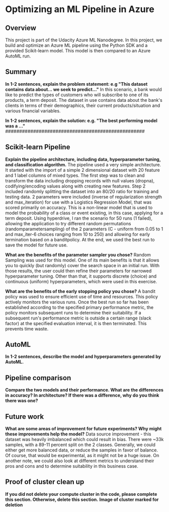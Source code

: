 # Optimizing an ML Pipeline in Azure

## Overview
This project is part of the Udacity Azure ML Nanodegree.
In this project, we build and optimize an Azure ML pipeline using the Python SDK and a provided Scikit-learn model.
This model is then compared to an Azure AutoML run.

## Summary
**In 1-2 sentences, explain the problem statement: e.g "This dataset contains data about... we seek to predict..."**
In this scenario, a bank would like to predict the types of customers who will subscribe to one of its products, a term deposit. The dataset in use contains data about the bank's clients in terms of their demographics, their current products/situation and various financial variables.

**In 1-2 sentences, explain the solution: e.g. "The best performing model was a ..."**
##################################################

## Scikit-learn Pipeline
**Explain the pipeline architecture, including data, hyperparameter tuning, and classification algorithm.**
The pipeline used a very simple architecture. It started with the import of a simple 2 dimensional dataset with 20 feature and 1 label columns of mixed types. The first step was to clean and transform the data including dropping records with null values (dropna), codifying/encoding values along with creating new features. Step 2 included randomly splitting the dataset into an 80/20 ratio for training and testing data. 2 parameters  were included (inverse of regularization strength and max_iteration) for use with a Logistics Regression Model, that was scored primarily on accuracy. This is a non-linear model that is used to model the probability of a class or event existing, in this case, applying for a term deposit. Using hyperdrive, I ran the scenario for 50 runs (1 failed), allowing the application to try different random permutations (randomparametersampling) of the 2 parameters (C - uniform from 0.05 to 1 and max_iter-6 choices ranging from 10 to 250) and allowing for early termination based on a banditpolicy. At the end, we used the best run to save the model for future use.

**What are the benefits of the parameter sampler you chose?**
Random Sampling was used for this model. One of its main benefits is that it allows you to quickly (but randomly) cover the search space in an initial run. With those results, the user could then refine their parameters for narrowed hyperparameter tuning. Other than that, it supports discrete (choice) and continuous (uniform) hyperparameters, which were used in this exercise. 

**What are the benefits of the early stopping policy you chose?**
A bandit policy was used to ensure efficient use of time and resources. This policy actively monitors the various runs. Once the best run so far has been established according to the specified primary performance metric, the policy monitors subsequent runs to determine their suitability. If a subsequent run's performance metric is outside a certain range (slack factor) at the specified evaluation interval, it is then terminated. This prevents time waste. 

## AutoML
**In 1-2 sentences, describe the model and hyperparameters generated by AutoML.**

## Pipeline comparison
**Compare the two models and their performance. What are the differences in accuracy? In architecture? If there was a difference, why do you think there was one?**

## Future work
**What are some areas of improvement for future experiments? Why might these improvements help the model?**
Data source improvement - this dataset was heavily imbalanced which could result in bias. There were ~33k samples, with a 89-11 percent split on the 2 classes. Generally, we could either get more balanced data, or reduce the samples in favor of balance. Of course, that would be experimental, as it might not be a huge issue.
On another note, we could also look at different metrics to understand their pros and cons and to determine suitability in this business case.

## Proof of cluster clean up
**If you did not delete your compute cluster in the code, please complete this section. Otherwise, delete this section.**
**Image of cluster marked for deletion**
